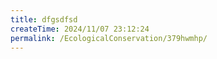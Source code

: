 ```yaml
---
title: dfgsdfsd
createTime: 2024/11/07 23:12:24
permalink: /EcologicalConservation/379hwmhp/
---
```

